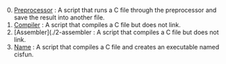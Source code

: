 0. [Preprocessor](./0-preprocessor) : A script that runs a C file through the preprocessor and save the result into another file.
1. [Compiler](./1-compiler) : A script that compiles a C file but does not link.
2. [Assembler](./2-assembler : A script that compiles a C file but does not link.
3. [Name](./3-name) : A script that compiles a C file and creates an executable named cisfun.
